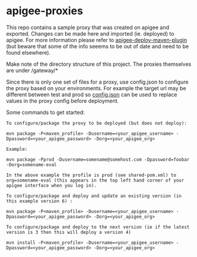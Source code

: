 # apigee-proxies

This repo contains a sample proxy that was created on apigee and exported.  Changes can be made here and imported (ie. deployed) to apigee.  For more information please refer to [apigee-deploy-maven-plugin](https://github.com/apigee/apigee-deploy-maven-plugin) (but beware that some of the info seeems to be out of date and need to be found elsewhere).

Make note of the directory structure of this project.  The proxies themselves are under /gateway/*

Since there is only one set of files for a proxy, use config.json to configure the proxy based on your environments.  For example the target url may be different between test and prod so [config.json](https://github.com/yemhuynh/apigee-proxies/blob/master/src/gateway/categories/config.json) can be used to replace values in the proxy config before deployment.

Some commands to get started:

```
To configure/package the proxy to be deployed (but does not deploy):

mvn package -P<maven_profile> -Dusername=<your_apigee_username> -Dpassword=<your_apigee_password> -Dorg=<your_apigee_org>

Example:

mvn package -Pprod -Dusername=somename@somehost.com -Dpassword=foobar -Dorg=somename-eval

In the above example the profile is prod (see shared-pom.xml) to org=somename-eval (this appears in the top left hand corner of your apigee interface when you log in).  
```

```
To configure/package and deploy and update an existing version (in this example version 6) :

mvn package -P<maven_profile> -Dusername=<your_apigee_username> -Dpassword=<your_apigee_password> -Dorg=<your_apigee_org>
```

```
To configure/package and deploy to the next version (ie if the latest version is 3 then this will deploy a version 4) 

mvn install -P<maven_profile> -Dusername=<your_apigee_username> -Dpassword=<your_apigee_password> -Dorg=<your_apigee_org>
```

